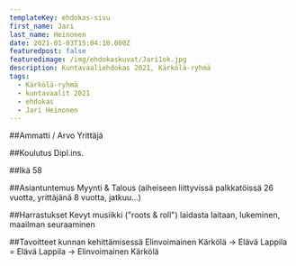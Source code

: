 ```yaml
---
templateKey: ehdokas-sivu
first_name: Jari
last_name: Heinonen
date: 2021-01-03T15:04:10.000Z
featuredpost: false
featuredimage: /img/ehdokaskuvat/Jari1ok.jpg
description: Kuntavaaliehdokas 2021, Kärkölä-ryhmä
tags:
  - Kärkölä-ryhmä
  - kuntavaalit 2021
  - ehdokas
  - Jari Heinonen
---
```

##Ammatti / Arvo
Yrittäjä

##Koulutus
Dipl.ins.

##Ikä
58

##Asiantuntemus
Myynti & Talous (aiheiseen liittyvissä palkkatöissä 26 vuotta, yrittäjänä 8 vuotta, jatkuu...)

##Harrastukset
Kevyt musiikki ("roots & roll") laidasta laitaan, lukeminen, maailman seuraaminen

##Tavoitteet kunnan kehittämisessä
Elinvoimainen Kärkölä -> Elävä Lappila = Elävä Lappila -> Elinvoimainen Kärkölä